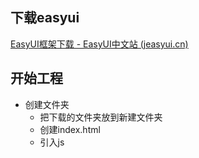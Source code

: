 ## 下载easyui

[EasyUI框架下载 - EasyUI中文站 (jeasyui.cn)](https://www.jeasyui.cn/download.html)

## 开始工程

- 创建文件夹
    - 把下载的文件夹放到新建文件夹
    - 创建index.html
    - 引入js